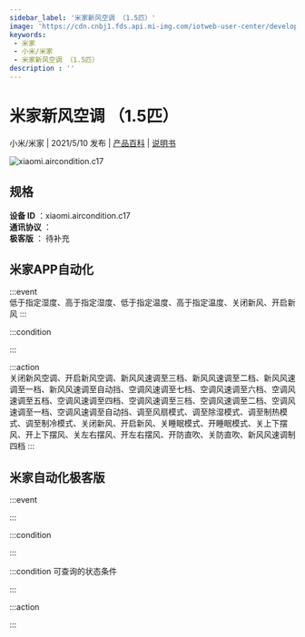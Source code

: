 ```yaml
---
sidebar_label: '米家新风空调 （1.5匹）'
image: 'https://cdn.cnbj1.fds.api.mi-img.com/iotweb-user-center/developer_1679047841450slGZY7qc.png?GalaxyAccessKeyId=AKVGLQWBOVIRQ3XLEW&Expires=9223372036854775807&Signature=za5RxMYuPZ5Nv9AaX2vasFgp4uo='
keywords: 
 - 米家
 - 小米/米家
 - 米家新风空调 （1.5匹）
description : ''
---
```

# 米家新风空调 （1.5匹）

小米/米家 | 2021/5/10 发布 | [产品百科](https://home.mi.com/webapp/content/baike/product/index.html?model=xiaomi.aircondition.c17/) | [说明书](https://home.mi.com/views/introduction.html?model=xiaomi.aircondition.c17&region=cn)

![xiaomi.aircondition.c17](https://cdn.cnbj1.fds.api.mi-img.com/iotweb-user-center/developer_1679047841450slGZY7qc.png?GalaxyAccessKeyId=AKVGLQWBOVIRQ3XLEW&Expires=9223372036854775807&Signature=za5RxMYuPZ5Nv9AaX2vasFgp4uo=)

## 规格  
> 
**设备 ID** ：xiaomi.aircondition.c17  
**通讯协议** ：  
**极客版**  ： 待补充 


## 米家APP自动化  

:::event  
低于指定湿度、高于指定湿度、低于指定温度、高于指定温度、关闭新风、开启新风
:::

:::condition  

:::

:::action   
关闭新风空调、开启新风空调、新风风速调至三档、新风风速调至二档、新风风速调至一档、新风风速调至自动挡、空调风速调至七档、空调风速调至六档、空调风速调至五档、空调风速调至四档、空调风速调至三档、空调风速调至二档、空调风速调至一档、空调风速调至自动挡、调至风扇模式、调至除湿模式、调至制热模式、调至制冷模式、关闭新风、开启新风、关睡眠模式、开睡眠模式、关上下摆风、开上下摆风、关左右摆风、开左右摆风、开防直吹、关防直吹、新风风速调制四档
:::

## 米家自动化极客版  

:::event  

:::

:::condition  

:::

:::condition 可查询的状态条件  

:::

:::action  

:::

        
